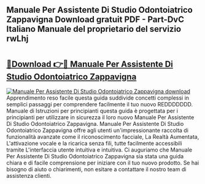 ## Manuale Per Assistente Di Studio Odontoiatrico Zappavigna Download gratuit PDF - Part-DvC Italiano Manuale del proprietario del servizio rwLhj

# <h2><a href="http://df9uvj9.blite.top/?on=Manuale+Per+Assistente+Di+Studio+Odontoiatrico+Zappavigna">🔗Download 👉🔴 Manuale Per Assistente Di Studio Odontoiatrico Zappavigna</a></h2>

[![Manuale Per Assistente Di Studio Odontoiatrico Zappavigna download](https://i.imgur.com/lujVjoI.png)](http://df9uvj9.blite.top/?on=Manuale+Per+Assistente+Di+Studio+Odontoiatrico+Zappavigna)
Apprendimento reso facile questa guida suddivide concetti complessi in semplici passaggi per comprendere facilmente il tuo nuovo REDDDDDDD. Manuale di Istruzioni per principianti questa guida è progettata per i principianti per utilizzare in sicurezza il loro nuovo Manuale Per Assistente Di Studio Odontoiatrico Zappavigna. Manuale Per Assistente Di Studio Odontoiatrico Zappavigna offre agli utenti un'impressionante raccolta di funzionalità avanzate come il riconoscimento facciale, La Realtà Aumentata, L'attivazione vocale e la ricarica senza fili, tutte facilmente accessibili tramite L'interfaccia utente intuitiva e intuitiva. Ci auguriamo che Manuale Per Assistente Di Studio Odontoiatrico Zappavigna sia stata una guida chiara e di facile comprensione per iniziare con il tuo nuovo prodotto. Se hai bisogno di aiuto o chiarimenti, non esitare a contattare il nostro team di assistenza clienti.
